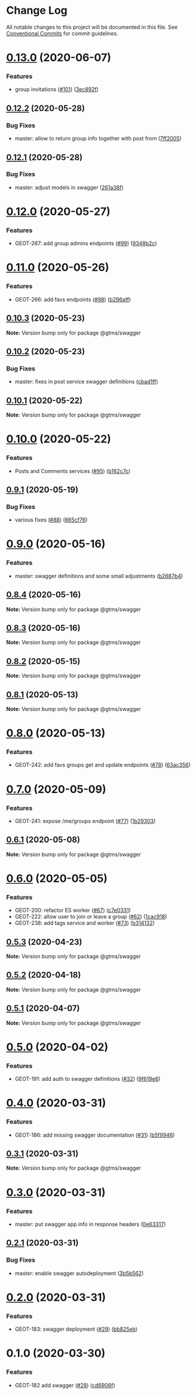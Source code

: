# Change Log

All notable changes to this project will be documented in this file.
See [Conventional Commits](https://conventionalcommits.org) for commit guidelines.

# [0.13.0](https://github.com/mariusz-kabala/gtms-backend/compare/@gtms/swagger@0.12.2...@gtms/swagger@0.13.0) (2020-06-07)


### Features

* group invitations ([#101](https://github.com/mariusz-kabala/gtms-backend/issues/101)) ([3ec892f](https://github.com/mariusz-kabala/gtms-backend/commit/3ec892f53f4090b97b47a2d213e81e40487f3be3))





## [0.12.2](https://github.com/mariusz-kabala/gtms-backend/compare/@gtms/swagger@0.12.1...@gtms/swagger@0.12.2) (2020-05-28)


### Bug Fixes

* master: allow to return group info together with post from ([7ff2005](https://github.com/mariusz-kabala/gtms-backend/commit/7ff200541dcf4c820cab25d6433a7dce6d61730f))





## [0.12.1](https://github.com/mariusz-kabala/gtms-backend/compare/@gtms/swagger@0.12.0...@gtms/swagger@0.12.1) (2020-05-28)


### Bug Fixes

* master: adjust models in swagger ([261a38f](https://github.com/mariusz-kabala/gtms-backend/commit/261a38f897aa77cb705ab8f352739c18de5788a9))





# [0.12.0](https://github.com/mariusz-kabala/gtms-backend/compare/@gtms/swagger@0.11.0...@gtms/swagger@0.12.0) (2020-05-27)


### Features

* GEOT-267: add group admins endpoints ([#99](https://github.com/mariusz-kabala/gtms-backend/issues/99)) ([9348b2c](https://github.com/mariusz-kabala/gtms-backend/commit/9348b2c3244ce4f487e42a0029c23d309d30b8ac))





# [0.11.0](https://github.com/mariusz-kabala/gtms-backend/compare/@gtms/swagger@0.10.3...@gtms/swagger@0.11.0) (2020-05-26)


### Features

* GEOT-266: add favs endpoints ([#98](https://github.com/mariusz-kabala/gtms-backend/issues/98)) ([b296aff](https://github.com/mariusz-kabala/gtms-backend/commit/b296aff2f4b87ad9a590b14975424930fd22292f))





## [0.10.3](https://github.com/mariusz-kabala/gtms-backend/compare/@gtms/swagger@0.10.2...@gtms/swagger@0.10.3) (2020-05-23)

**Note:** Version bump only for package @gtms/swagger





## [0.10.2](https://github.com/mariusz-kabala/gtms-backend/compare/@gtms/swagger@0.10.1...@gtms/swagger@0.10.2) (2020-05-23)


### Bug Fixes

* master: fixes in post service swagger definitions ([cbad1ff](https://github.com/mariusz-kabala/gtms-backend/commit/cbad1ffe1700a3390c4a062c84b83ffcf208e6d7))





## [0.10.1](https://github.com/mariusz-kabala/gtms-backend/compare/@gtms/swagger@0.10.0...@gtms/swagger@0.10.1) (2020-05-22)

**Note:** Version bump only for package @gtms/swagger





# [0.10.0](https://github.com/mariusz-kabala/gtms-backend/compare/@gtms/swagger@0.9.1...@gtms/swagger@0.10.0) (2020-05-22)


### Features

* Posts and Comments services ([#95](https://github.com/mariusz-kabala/gtms-backend/issues/95)) ([b162c7c](https://github.com/mariusz-kabala/gtms-backend/commit/b162c7caf75b61168143a5f10e491be88349d69d))





## [0.9.1](https://github.com/mariusz-kabala/gtms-backend/compare/@gtms/swagger@0.9.0...@gtms/swagger@0.9.1) (2020-05-19)


### Bug Fixes

* various fixes ([#88](https://github.com/mariusz-kabala/gtms-backend/issues/88)) ([665cf76](https://github.com/mariusz-kabala/gtms-backend/commit/665cf76294692961d5c8ab437fe930e8eaa31856))





# [0.9.0](https://github.com/mariusz-kabala/gtms-backend/compare/@gtms/swagger@0.8.4...@gtms/swagger@0.9.0) (2020-05-16)


### Features

* master: swagger definitions and some small adjustments ([b2687b4](https://github.com/mariusz-kabala/gtms-backend/commit/b2687b4dcd8096bdf4c703e586494b4c0707df52))





## [0.8.4](https://github.com/mariusz-kabala/gtms-backend/compare/@gtms/swagger@0.8.3...@gtms/swagger@0.8.4) (2020-05-16)

**Note:** Version bump only for package @gtms/swagger





## [0.8.3](https://github.com/mariusz-kabala/gtms-backend/compare/@gtms/swagger@0.8.2...@gtms/swagger@0.8.3) (2020-05-16)

**Note:** Version bump only for package @gtms/swagger





## [0.8.2](https://github.com/mariusz-kabala/gtms-backend/compare/@gtms/swagger@0.8.1...@gtms/swagger@0.8.2) (2020-05-15)

**Note:** Version bump only for package @gtms/swagger





## [0.8.1](https://github.com/mariusz-kabala/gtms-backend/compare/@gtms/swagger@0.8.0...@gtms/swagger@0.8.1) (2020-05-13)

**Note:** Version bump only for package @gtms/swagger





# [0.8.0](https://github.com/mariusz-kabala/gtms-backend/compare/@gtms/swagger@0.7.0...@gtms/swagger@0.8.0) (2020-05-13)


### Features

* GEOT-242: add favs groups get and update endpoints ([#78](https://github.com/mariusz-kabala/gtms-backend/issues/78)) ([63ac356](https://github.com/mariusz-kabala/gtms-backend/commit/63ac356a06eea31a2ff8a5bc4dc678928bf287ae))





# [0.7.0](https://github.com/mariusz-kabala/gtms-backend/compare/@gtms/swagger@0.6.1...@gtms/swagger@0.7.0) (2020-05-09)


### Features

* GEOT-241: expose /me/groups endpoint ([#77](https://github.com/mariusz-kabala/gtms-backend/issues/77)) ([1b29303](https://github.com/mariusz-kabala/gtms-backend/commit/1b29303b24758cf7e06c1f4b40156d467f4602d8))





## [0.6.1](https://github.com/mariusz-kabala/gtms-backend/compare/@gtms/swagger@0.6.0...@gtms/swagger@0.6.1) (2020-05-08)

**Note:** Version bump only for package @gtms/swagger





# [0.6.0](https://github.com/mariusz-kabala/gtms-backend/compare/@gtms/swagger@0.5.3...@gtms/swagger@0.6.0) (2020-05-05)


### Features

* GEOT-200: refactor ES worker ([#67](https://github.com/mariusz-kabala/gtms-backend/issues/67)) ([c7e0331](https://github.com/mariusz-kabala/gtms-backend/commit/c7e033134afe2054e7d704cd90a687a9b405aeb4))
* GEOT-222: allow user to join or leave a group ([#62](https://github.com/mariusz-kabala/gtms-backend/issues/62)) ([1cac918](https://github.com/mariusz-kabala/gtms-backend/commit/1cac918587077492d0dddfc0fe874f08dec91500))
* GEOT-238: add tags service and worker ([#73](https://github.com/mariusz-kabala/gtms-backend/issues/73)) ([b314132](https://github.com/mariusz-kabala/gtms-backend/commit/b314132f9f36eab82a7ccf077cf6a278cb3df633))





## [0.5.3](https://github.com/mariusz-kabala/gtms-backend/compare/@gtms/swagger@0.5.2...@gtms/swagger@0.5.3) (2020-04-23)

**Note:** Version bump only for package @gtms/swagger





## [0.5.2](https://github.com/mariusz-kabala/gtms-backend/compare/@gtms/swagger@0.5.1...@gtms/swagger@0.5.2) (2020-04-18)

**Note:** Version bump only for package @gtms/swagger





## [0.5.1](https://github.com/mariusz-kabala/gtms-backend/compare/@gtms/swagger@0.5.0...@gtms/swagger@0.5.1) (2020-04-07)

**Note:** Version bump only for package @gtms/swagger





# [0.5.0](https://github.com/mariusz-kabala/gtms-backend/compare/@gtms/swagger@0.4.0...@gtms/swagger@0.5.0) (2020-04-02)


### Features

* GEOT-191: add auth to swagger definitions ([#32](https://github.com/mariusz-kabala/gtms-backend/issues/32)) ([9f619e6](https://github.com/mariusz-kabala/gtms-backend/commit/9f619e6ba43c6356e8341a88d64f35f8aaa8b246))





# [0.4.0](https://github.com/mariusz-kabala/gtms-backend/compare/@gtms/swagger@0.3.1...@gtms/swagger@0.4.0) (2020-03-31)


### Features

* GEOT-186: add missing swagger documentation ([#31](https://github.com/mariusz-kabala/gtms-backend/issues/31)) ([b5f9946](https://github.com/mariusz-kabala/gtms-backend/commit/b5f99464f090d0241e4045f1d1f5beab9c148692))





## [0.3.1](https://github.com/mariusz-kabala/gtms-backend/compare/@gtms/swagger@0.3.0...@gtms/swagger@0.3.1) (2020-03-31)

**Note:** Version bump only for package @gtms/swagger





# [0.3.0](https://github.com/mariusz-kabala/gtms-backend/compare/@gtms/swagger@0.2.1...@gtms/swagger@0.3.0) (2020-03-31)


### Features

* master: put swagger app info in response headers ([0e63317](https://github.com/mariusz-kabala/gtms-backend/commit/0e6331762cde3513ba6516ca486141d4e6e3d5d0))





## [0.2.1](https://github.com/mariusz-kabala/gtms-backend/compare/@gtms/swagger@0.2.0...@gtms/swagger@0.2.1) (2020-03-31)


### Bug Fixes

* master: enable swagger autodeployment ([3b5b562](https://github.com/mariusz-kabala/gtms-backend/commit/3b5b5621d9b9782025f8154f12c362cd0ba45ca1))





# [0.2.0](https://github.com/mariusz-kabala/gtms-backend/compare/@gtms/swagger@0.1.0...@gtms/swagger@0.2.0) (2020-03-31)


### Features

* GEOT-183: swagger deployment ([#29](https://github.com/mariusz-kabala/gtms-backend/issues/29)) ([bb825eb](https://github.com/mariusz-kabala/gtms-backend/commit/bb825ebda23ff5004d4f16dd9d592e85b256f2d0))





# 0.1.0 (2020-03-30)


### Features

* GEOT-182 add swagger ([#28](https://github.com/mariusz-kabala/gtms-backend/issues/28)) ([cd6906f](https://github.com/mariusz-kabala/gtms-backend/commit/cd6906feecc6e5fddd2544207b4ec19f52dd2905))
